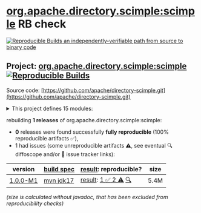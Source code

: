 [org.apache.directory.scimple:scimple](https://central.sonatype.com/artifact/org.apache.directory.scimple/scimple/versions) RB check
=======

[![Reproducible Builds](https://reproducible-builds.org/images/logos/rb.svg) an independently-verifiable path from source to binary code](https://reproducible-builds.org/)

## Project: [org.apache.directory.scimple:scimple](https://central.sonatype.com/artifact/org.apache.directory.scimple/scimple/versions) [![Reproducible Builds](https://img.shields.io/endpoint?url=https://raw.githubusercontent.com/jvm-repo-rebuild/reproducible-central/master/content/org/apache/directory/scimple/badge.json)](https://github.com/jvm-repo-rebuild/reproducible-central/blob/master/content/org/apache/directory/scimple/README.md)

Source code: [https://github.com/apache/directory-scimple.git](https://github.com/apache/directory-scimple.git)

<details><summary>This project defines 15 modules:</summary>

* [org.apache.directory.scimple:scim-client](https://central.sonatype.com/artifact/org.apache.directory.scimple/scim-client/overview)
* [org.apache.directory.scimple:scim-compliance-tests](https://central.sonatype.com/artifact/org.apache.directory.scimple/scim-compliance-tests/overview)
* [org.apache.directory.scimple:scim-core](https://central.sonatype.com/artifact/org.apache.directory.scimple/scim-core/overview)
* [org.apache.directory.scimple:scim-server](https://central.sonatype.com/artifact/org.apache.directory.scimple/scim-server/overview)
* [org.apache.directory.scimple:scim-server-jersey](https://central.sonatype.com/artifact/org.apache.directory.scimple/scim-server-jersey/overview)
* [org.apache.directory.scimple:scim-server-memory](https://central.sonatype.com/artifact/org.apache.directory.scimple/scim-server-memory/overview)
* [org.apache.directory.scimple:scim-server-quarkus](https://central.sonatype.com/artifact/org.apache.directory.scimple/scim-server-quarkus/overview)
* [org.apache.directory.scimple:scim-server-spring-boot](https://central.sonatype.com/artifact/org.apache.directory.scimple/scim-server-spring-boot/overview)
* [org.apache.directory.scimple:scim-spec-protocol](https://central.sonatype.com/artifact/org.apache.directory.scimple/scim-spec-protocol/overview)
* [org.apache.directory.scimple:scim-spec-schema](https://central.sonatype.com/artifact/org.apache.directory.scimple/scim-spec-schema/overview)
* [org.apache.directory.scimple:scim-spring-boot-starter](https://central.sonatype.com/artifact/org.apache.directory.scimple/scim-spring-boot-starter/overview)
* [org.apache.directory.scimple:scim-test](https://central.sonatype.com/artifact/org.apache.directory.scimple/scim-test/overview)
* [org.apache.directory.scimple:scim-test-coverage](https://central.sonatype.com/artifact/org.apache.directory.scimple/scim-test-coverage/overview)
* [org.apache.directory.scimple:scim-tools](https://central.sonatype.com/artifact/org.apache.directory.scimple/scim-tools/overview)
* [org.apache.directory.scimple:scimple](https://central.sonatype.com/artifact/org.apache.directory.scimple/scimple/overview)
</details>

rebuilding **1 releases** of org.apache.directory.scimple:scimple:
- **0** releases were found successfully **fully reproducible** (100% reproducible artifacts :white_check_mark:),
- 1 had issues (some unreproducible artifacts :warning:, see eventual :mag: diffoscope and/or :memo: issue tracker links):

| version | [build spec](/BUILDSPEC.md) | [result](https://reproducible-builds.org/docs/jvm/): reproducible? | size |
| -- | --------- | ------ | -- |
| [1.0.0-M1](https://central.sonatype.com/artifact/org.apache.directory.scimple/scimple/1.0.0-M1/pom) | [mvn jdk17](scimple-1.0.0-M1.buildspec) | [result](scimple-1.0.0-M1.buildinfo): [1 :white_check_mark:  2 :warning:](scimple-1.0.0-M1.buildcompare) [:mag:](scimple-1.0.0-M1.diffoscope) | 5.4M |

<i>(size is calculated without javadoc, that has been excluded from reproducibility checks)</i>
